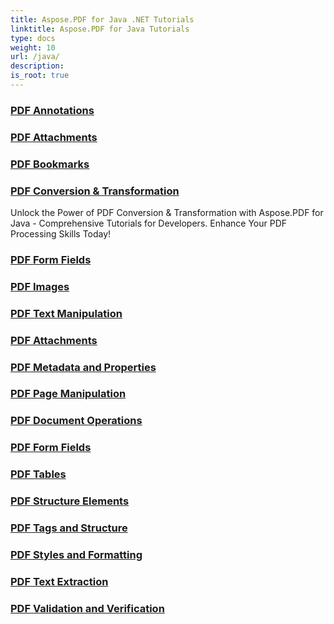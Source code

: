 ```yaml
---
title: Aspose.PDF for Java .NET Tutorials
linktitle: Aspose.PDF for Java Tutorials
type: docs
weight: 10
url: /java/
description:
is_root: true
---
```


### [PDF Annotations](./pdf-annotations/)

### [PDF Attachments](./pdf-attachments/)

### [PDF Bookmarks](./pdf-bookmarks/)

### [PDF Conversion & Transformation](./pdf-conversion-&-transformation/)
Unlock the Power of PDF Conversion & Transformation with Aspose.PDF for Java - Comprehensive Tutorials for Developers. Enhance Your PDF Processing Skills Today!
### [PDF Form Fields](./pdf-form-fields/)

### [PDF Images](./pdf-images/)

### [PDF Text Manipulation](./pdf-text-manipulation/)

### [PDF Attachments](./pdf-attachments/)

### [PDF Metadata and Properties](./pdf-metadata-and-properties/)

### [PDF Page Manipulation](./pdf-page-manipulation/)

### [PDF Document Operations](./pdf-document-operations/)

### [PDF Form Fields](./pdf-form-fields/)

### [PDF Tables](./pdf-tables/)

### [PDF Structure Elements](./pdf-structure-elements/)

### [PDF Tags and Structure](./pdf-tags-and-structure/)

### [PDF Styles and Formatting](./pdf-styles-and-formatting/)

### [PDF Text Extraction](./pdf-text-extraction/)

### [PDF Validation and Verification](./pdf-validation-and-verification/)
